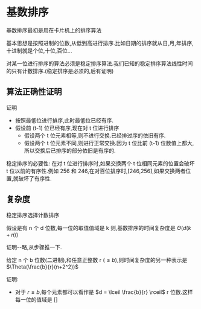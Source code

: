 # 基数排序

基数排序最初是用在卡片机上的排序算法

基本思想是按照进制的位数,从低到高进行排序.比如日期的排序就从日,月,年排序,十进制就是个位,十位,百位...

对某一位进行排序的算法必须是稳定排序算法.我们已知的稳定排序算法线性时间的只有计数排序.(稳定排序是必须的,后有证明)

## 算法正确性证明

证明

- 按照最低位进行排序,此时最低位已经有序.
- 假设前 (t-1) 位已经有序,现在对 t 位进行排序
	- 假设两个 t 位元素相等,则不进行交换.已经排过序的依旧有序.
	- 假设两个 t 位元素不同,则进行正常交换.因为 t 位比前 (t-1) 位数值上都大,所以交换后已排序的部分依旧是有序的.

稳定排序的必要性: 在对 t 位进行排序时,如果交换两个 t 位相同元素的位置会破坏 t 位以前的有序性.例如 256 和 246,在对百位排序时,[246,256],如果交换两者位置,就破坏了有序性.

## 复杂度

稳定排序选择计数排序

假设是有 n 个 d 位数,每一位的取值值域是 k 则,基数排序的时间复杂度是 $\Theta(d(k+n))$

证明--略,从步骤推一下.

给定 n 个 b 位数(二进制),和任意正整数 r ($\leq b$),则时间复杂度的另一种表示是 $\Theta(\frac{b}{r}(n+2^2))$

证明:

- 对于 $r \leq b$,每个元素都可以看作是 $d = \lceil \frac{b}{r} \rceil$ r 位数.这样每一位的值域是 $[]$